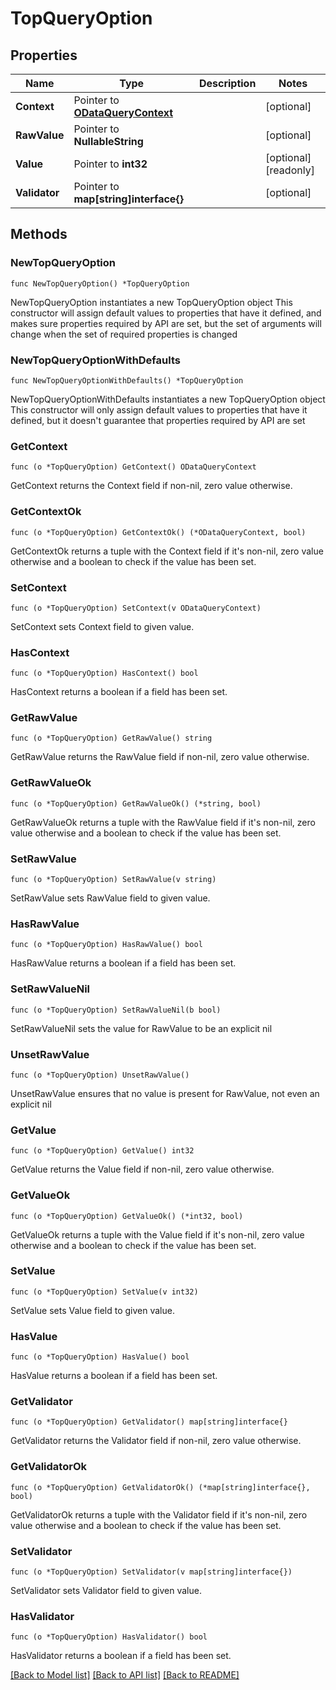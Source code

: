 # TopQueryOption

## Properties

Name | Type | Description | Notes
------------ | ------------- | ------------- | -------------
**Context** | Pointer to [**ODataQueryContext**](ODataQueryContext.md) |  | [optional] 
**RawValue** | Pointer to **NullableString** |  | [optional] 
**Value** | Pointer to **int32** |  | [optional] [readonly] 
**Validator** | Pointer to **map[string]interface{}** |  | [optional] 

## Methods

### NewTopQueryOption

`func NewTopQueryOption() *TopQueryOption`

NewTopQueryOption instantiates a new TopQueryOption object
This constructor will assign default values to properties that have it defined,
and makes sure properties required by API are set, but the set of arguments
will change when the set of required properties is changed

### NewTopQueryOptionWithDefaults

`func NewTopQueryOptionWithDefaults() *TopQueryOption`

NewTopQueryOptionWithDefaults instantiates a new TopQueryOption object
This constructor will only assign default values to properties that have it defined,
but it doesn't guarantee that properties required by API are set

### GetContext

`func (o *TopQueryOption) GetContext() ODataQueryContext`

GetContext returns the Context field if non-nil, zero value otherwise.

### GetContextOk

`func (o *TopQueryOption) GetContextOk() (*ODataQueryContext, bool)`

GetContextOk returns a tuple with the Context field if it's non-nil, zero value otherwise
and a boolean to check if the value has been set.

### SetContext

`func (o *TopQueryOption) SetContext(v ODataQueryContext)`

SetContext sets Context field to given value.

### HasContext

`func (o *TopQueryOption) HasContext() bool`

HasContext returns a boolean if a field has been set.

### GetRawValue

`func (o *TopQueryOption) GetRawValue() string`

GetRawValue returns the RawValue field if non-nil, zero value otherwise.

### GetRawValueOk

`func (o *TopQueryOption) GetRawValueOk() (*string, bool)`

GetRawValueOk returns a tuple with the RawValue field if it's non-nil, zero value otherwise
and a boolean to check if the value has been set.

### SetRawValue

`func (o *TopQueryOption) SetRawValue(v string)`

SetRawValue sets RawValue field to given value.

### HasRawValue

`func (o *TopQueryOption) HasRawValue() bool`

HasRawValue returns a boolean if a field has been set.

### SetRawValueNil

`func (o *TopQueryOption) SetRawValueNil(b bool)`

 SetRawValueNil sets the value for RawValue to be an explicit nil

### UnsetRawValue
`func (o *TopQueryOption) UnsetRawValue()`

UnsetRawValue ensures that no value is present for RawValue, not even an explicit nil
### GetValue

`func (o *TopQueryOption) GetValue() int32`

GetValue returns the Value field if non-nil, zero value otherwise.

### GetValueOk

`func (o *TopQueryOption) GetValueOk() (*int32, bool)`

GetValueOk returns a tuple with the Value field if it's non-nil, zero value otherwise
and a boolean to check if the value has been set.

### SetValue

`func (o *TopQueryOption) SetValue(v int32)`

SetValue sets Value field to given value.

### HasValue

`func (o *TopQueryOption) HasValue() bool`

HasValue returns a boolean if a field has been set.

### GetValidator

`func (o *TopQueryOption) GetValidator() map[string]interface{}`

GetValidator returns the Validator field if non-nil, zero value otherwise.

### GetValidatorOk

`func (o *TopQueryOption) GetValidatorOk() (*map[string]interface{}, bool)`

GetValidatorOk returns a tuple with the Validator field if it's non-nil, zero value otherwise
and a boolean to check if the value has been set.

### SetValidator

`func (o *TopQueryOption) SetValidator(v map[string]interface{})`

SetValidator sets Validator field to given value.

### HasValidator

`func (o *TopQueryOption) HasValidator() bool`

HasValidator returns a boolean if a field has been set.


[[Back to Model list]](../README.md#documentation-for-models) [[Back to API list]](../README.md#documentation-for-api-endpoints) [[Back to README]](../README.md)


